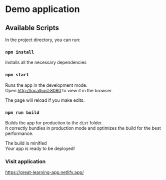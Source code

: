 # Demo application

## Available Scripts

In the project directory, you can run:

### `npm install`

Installs all the necessary dependencies

### `npm start`

Runs the app in the development mode.<br />
Open [http://localhost:8080](http://localhost:8080) to view it in the browser.

The page will reload if you make edits.<br />

### `npm run build`

Builds the app for production to the `dist` folder.<br />
It correctly bundles in production mode and optimizes the build for the best performance.

The build is minified<br />
Your app is ready to be deployed!

### Visit application

https://great-learning-app.netlify.app/
